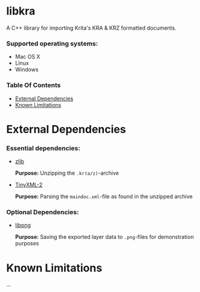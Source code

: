 # libkra

A C++ library for importing Krita's KRA & KRZ formatted documents.

### Supported operating systems:
- Mac OS X
- Linux
- Windows

### Table Of Contents

- [External Dependencies](#bill-of-dependencies)
- [Known Limitations](#known-limitations)

# <a name="external-dependencies">External Dependencies</a>

### Essential dependencies:

- [zlib](https://www.zlib.net/)

    **Purpose:** Unzipping the `.kr(a/z)`-archive

- [TinyXML-2](http://www.grinninglizard.com/tinyxml2/index.html)

    **Purpose:** Parsing the `maindoc.xml`-file as found in the unzipped archive

### Optional Dependencies:

- [libpng](http://www.libpng.org/pub/png/libpng.html)

    **Purpose:** Saving the exported layer data to `.png`-files for demonstration purposes

# <a name="known-limitations">Known Limitations</a>

...